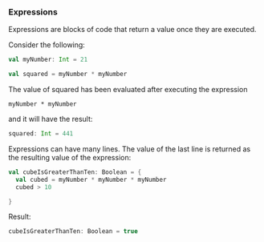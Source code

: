 ### Expressions

Expressions are blocks of code that return a value once they are executed.

Consider the following:

```Scala
val myNumber: Int = 21

val squared = myNumber * myNumber
```

The value of squared has been evaluated after executing the expression
```
myNumber * myNumber
```

and it will have the result:

```Scala
squared: Int = 441
```

Expressions can have many lines. The value of the last line is returned as the resulting value of the expression:

```Scala
val cubeIsGreaterThanTen: Boolean = {
  val cubed = myNumber * myNumber * myNumber
  cubed > 10

}

```

Result:

```Scala
cubeIsGreaterThanTen: Boolean = true
```
